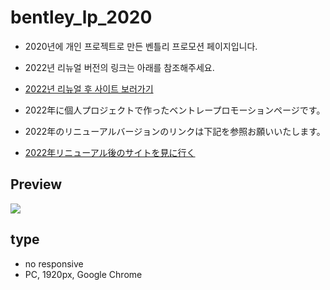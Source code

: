 # bentley_lp_2020

- 2020년에 개인 프로젝트로 만든 벤틀리 프로모션 페이지입니다.
- 2022년 리뉴얼 버전의 링크는 아래를 참조해주세요.
- <a href="https://leesaewa.github.io/bentley_lp/">2022년 리뉴얼 후 사이트 보러가기</a>

- 2022年に個人プロジェクトで作ったベントレープロモーションページです。
- 2022年のリニューアルバージョンのリンクは下記を参照お願いいたします。
- <a href="https://leesaewa.github.io/bentley_lp/">2022年リニューアル後のサイトを見に行く</a>

## Preview
<img src="https://user-images.githubusercontent.com/97646713/209562736-ddcaf3c2-9785-41ec-a85f-1a2b1ec3cab4.JPG">

## type

- no responsive
- PC, 1920px, Google Chrome
